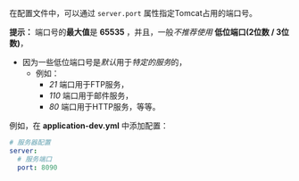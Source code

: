 
在配置文件中，可以通过 `server.port` 属性指定Tomcat占用的端口号。

**提示：** 端口号的**最大值**是 **65535** ，并且，一般*不推荐使用* **低位端口(2位数 / 3位数)**，
- 因为一些低位端口号是*默认*用于*特定的服务*的，
    - 例如：
        - *21* 端口用于FTP服务，
        - *110* 端口用于邮件服务，
        - *80* 端口用于HTTP服务，等等。

例如，在 **application-dev.yml** 中添加配置：
```yaml
# 服务器配置
server:
  # 服务端口
  port: 8090
```